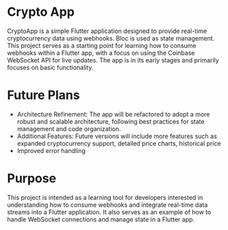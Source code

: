 # Crypto App

CryptoApp is a simple Flutter application designed to provide real-time cryptocurrency data using webhooks. Bloc is used as state management. This project serves as a starting point for learning how to consume webhooks within a Flutter app, with a focus on using the Coinbase WebSocket API for live updates. The app is in its early stages and primarily focuses on basic functionality.

# Future Plans
- Architecture Refinement: The app will be refactored to adopt a more robust and scalable architecture, following best practices for state management and code organization.
- Additional Features: Future versions will include more features such as expanded cryptocurrency support, detailed price charts, historical price
- Improved error handling

# Purpose
This project is intended as a learning tool for developers interested in understanding how to consume webhooks and integrate real-time data streams into a Flutter application. It also serves as an example of how to handle WebSocket connections and manage state in a Flutter app.

